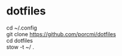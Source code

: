 # dotfiles

cd ~/.config \
git clone https://github.com/porcmi/dotfiles \
cd dotfiles \
stow -t ~/ .
